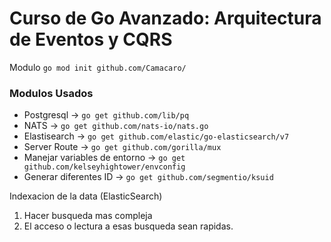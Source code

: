 # Curso de Go Avanzado: Arquitectura de Eventos y CQRS

Modulo 
```go mod init github.com/Camacaro/```

### Modulos Usados
* Postgresql -> ```go get github.com/lib/pq```
* NATS -> ```go get github.com/nats-io/nats.go```
* Elastisearch -> ```go get github.com/elastic/go-elasticsearch/v7```
* Server Route -> ```go get github.com/gorilla/mux```
* Manejar variables de entorno -> ```go get github.com/kelseyhightower/envconfig```
* Generar diferentes ID -> ```go get github.com/segmentio/ksuid```

Indexacion de la data (ElasticSearch)
1. Hacer busqueda mas compleja 
2. El acceso o lectura a esas busqueda sean rapidas. 